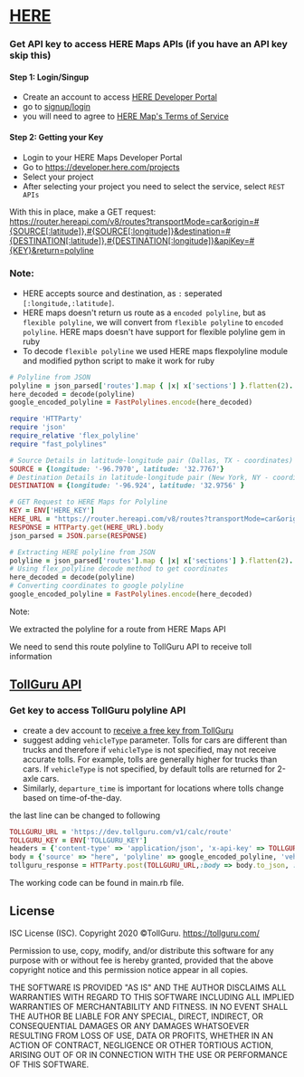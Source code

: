 # [HERE](https://developer.here.com/)

### Get API key to access HERE Maps APIs (if you have an API key skip this)
#### Step 1: Login/Singup
* Create an account to access [HERE Developer Portal](https://developer.here.com/)
* go to [signup/login](https://developer.here.com/login)
* you will need to agree to [HERE Map's Terms of Service](https://legal.here.com/en-gb/terms)

#### Step 2: Getting your Key
* Login to your HERE Maps Developer Portal
* Go to https://developer.here.com/projects
* Select your project
* After selecting your project you need to select the service, select
  `REST APIs`


With this in place, make a GET request: https://router.hereapi.com/v8/routes?transportMode=car&origin=#{SOURCE[:latitude]},#{SOURCE[:longitude]}&destination=#{DESTINATION[:latitude]},#{DESTINATION[:longitude]}&apiKey=#{KEY}&return=polyline
### Note:
* HERE accepts source and destination, as `:` seperated `[:longitude,:latitude]`.
* HERE maps doesn't return us route as a `encoded polyline`, but as
  `flexible polyline`, we will convert from `flexible polyline` to
  `encoded polyline`. HERE maps doesn't have support for flexible polyline gem in ruby
* To decode `flexible polyline` we used HERE maps flexpolyline module and modified python script to make 
  it work for ruby

```ruby
# Polyline from JSON
polyline = json_parsed['routes'].map { |x| x['sections'] }.flatten(2). map { |y| y['polyline'] }.pop
here_decoded = decode(polyline)
google_encoded_polyline = FastPolylines.encode(here_decoded)
```

```ruby
require 'HTTParty'
require 'json'
require_relative 'flex_polyline'
require "fast_polylines"

# Source Details in latitude-longitude pair (Dallas, TX - coordinates)
SOURCE = {longitude: '-96.7970', latitude: '32.7767'}
# Destination Details in latitude-longitude pair (New York, NY - coordinates)
DESTINATION = {longitude: '-96.924', latitude: '32.9756' }

# GET Request to HERE Maps for Polyline
KEY = ENV['HERE_KEY']
HERE_URL = "https://router.hereapi.com/v8/routes?transportMode=car&origin=#{SOURCE[:latitude]},#{SOURCE[:longitude]}&destination=#{DESTINATION[:latitude]},#{DESTINATION[:longitude]}&apiKey=#{KEY}&return=polyline"
RESPONSE = HTTParty.get(HERE_URL).body
json_parsed = JSON.parse(RESPONSE)

# Extracting HERE polyline from JSON
polyline = json_parsed['routes'].map { |x| x['sections'] }.flatten(2). map { |y| y['polyline'] }.pop
# Using flex_polyline decode method to get coordinates
here_decoded = decode(polyline)
# Converting coordinates to google polyline
google_encoded_polyline = FastPolylines.encode(here_decoded)
```

Note:

We extracted the polyline for a route from HERE Maps API

We need to send this route polyline to TollGuru API to receive toll information

## [TollGuru API](https://tollguru.com/developers/docs/)

### Get key to access TollGuru polyline API
* create a dev account to [receive a free key from TollGuru](https://tollguru.com/developers/get-api-key)
* suggest adding `vehicleType` parameter. Tolls for cars are different than trucks and therefore if `vehicleType` is not specified, may not receive accurate tolls. For example, tolls are generally higher for trucks than cars. If `vehicleType` is not specified, by default tolls are returned for 2-axle cars. 
* Similarly, `departure_time` is important for locations where tolls change based on time-of-the-day.

the last line can be changed to following

```ruby
TOLLGURU_URL = 'https://dev.tollguru.com/v1/calc/route'
TOLLGURU_KEY = ENV['TOLLGURU_KEY']
headers = {'content-type' => 'application/json', 'x-api-key' => TOLLGURU_URL}
body = {'source' => "here", 'polyline' => google_encoded_polyline, 'vehicleType' => "2AxlesAuto", 'departure_time' => "2021-01-05T09:46:08Z"}
tollguru_response = HTTParty.post(TOLLGURU_URL,:body => body.to_json, :headers => headers)
```

The working code can be found in main.rb file.

## License
ISC License (ISC). Copyright 2020 &copy;TollGuru. https://tollguru.com/

Permission to use, copy, modify, and/or distribute this software for any purpose with or without fee is hereby granted, provided that the above copyright notice and this permission notice appear in all copies.

THE SOFTWARE IS PROVIDED "AS IS" AND THE AUTHOR DISCLAIMS ALL WARRANTIES WITH REGARD TO THIS SOFTWARE INCLUDING ALL IMPLIED WARRANTIES OF MERCHANTABILITY AND FITNESS. IN NO EVENT SHALL THE AUTHOR BE LIABLE FOR ANY SPECIAL, DIRECT, INDIRECT, OR CONSEQUENTIAL DAMAGES OR ANY DAMAGES WHATSOEVER RESULTING FROM LOSS OF USE, DATA OR PROFITS, WHETHER IN AN ACTION OF CONTRACT, NEGLIGENCE OR OTHER TORTIOUS ACTION, ARISING OUT OF OR IN CONNECTION WITH THE USE OR PERFORMANCE OF THIS SOFTWARE.
